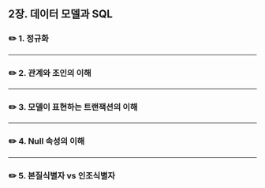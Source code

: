 ## 2장. 데이터 모델과 SQL

### :pencil2: 1. 정규화
---
### :pencil2: 2. 관계와 조인의 이해 
---
### :pencil2: 3. 모델이 표현하는 트랜잭션의 이해
---
### :pencil2: 4. Null 속성의 이해
---
### :pencil2: 5. 본질식별자 vs 인조식별자 



